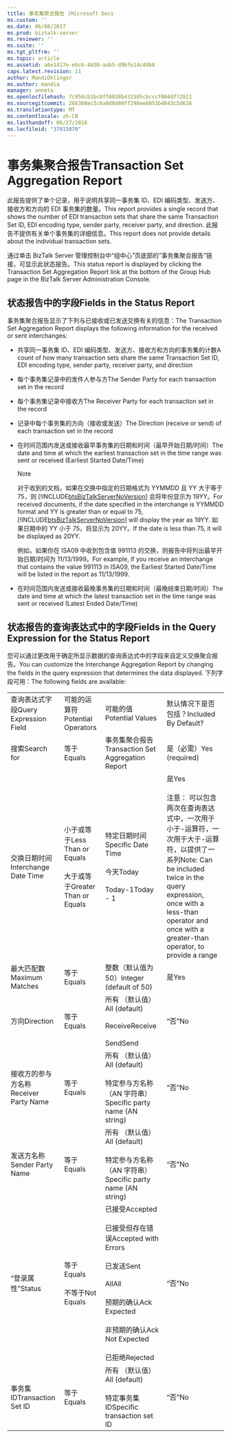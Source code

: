 ```yaml
---
title: 事务集聚合报告 |Microsoft Docs
ms.custom: ''
ms.date: 06/08/2017
ms.prod: biztalk-server
ms.reviewer: ''
ms.suite: ''
ms.tgt_pltfrm: ''
ms.topic: article
ms.assetid: a6e1417e-e0c6-4d30-aab5-d9bfe14cd4b8
caps.latest.revision: 11
author: MandiOhlinger
ms.author: mandia
manager: anneta
ms.openlocfilehash: 7c95dcb1bc0ff0038b431505cbcccf004d772921
ms.sourcegitcommit: 266308ec5c6a9d8d80ff298ee6051b4843c5d626
ms.translationtype: MT
ms.contentlocale: zh-CN
ms.lasthandoff: 06/27/2018
ms.locfileid: "37015070"
---
```

# <a name="transaction-set-aggregation-report"></a><span data-ttu-id="81504-102">事务集聚合报告</span><span class="sxs-lookup"><span data-stu-id="81504-102">Transaction Set Aggregation Report</span></span>
<span data-ttu-id="81504-103">此报告提供了单个记录，用于说明共享同一事务集 ID、EDI 编码类型、发送方、接收方和方向的 EDI 事务集的数量。</span><span class="sxs-lookup"><span data-stu-id="81504-103">This report provides a single record that shows the number of EDI transaction sets that share the same Transaction Set ID, EDI encoding type, sender party, receiver party, and direction.</span></span> <span data-ttu-id="81504-104">此报告不提供有关单个事务集的详细信息。</span><span class="sxs-lookup"><span data-stu-id="81504-104">This report does not provide details about the individual transaction sets.</span></span>  
  
 <span data-ttu-id="81504-105">通过单击 BizTalk Server 管理控制台中“组中心”页底部的“事务集聚合报告”链接，可显示此状态报告。</span><span class="sxs-lookup"><span data-stu-id="81504-105">This status report is displayed by clicking the Transaction Set Aggregation Report link at the bottom of the Group Hub page in the BizTalk Server Administration Console.</span></span>  
  
## <a name="fields-in-the-status-report"></a><span data-ttu-id="81504-106">状态报告中的字段</span><span class="sxs-lookup"><span data-stu-id="81504-106">Fields in the Status Report</span></span>  
 <span data-ttu-id="81504-107">事务集聚合报告显示了下列与已接收或已发送交换有关的信息：</span><span class="sxs-lookup"><span data-stu-id="81504-107">The Transaction Set Aggregation Report displays the following information for the received or sent interchanges:</span></span>  
  
- <span data-ttu-id="81504-108">共享同一事务集 ID、EDI 编码类型、发送方、接收方和方向的事务集的计数</span><span class="sxs-lookup"><span data-stu-id="81504-108">A count of how many transaction sets share the same Transaction Set ID, EDI encoding type, sender party, receiver party, and direction</span></span>  
  
- <span data-ttu-id="81504-109">每个事务集记录中的发件人参与方</span><span class="sxs-lookup"><span data-stu-id="81504-109">The Sender Party for each transaction set in the record</span></span>  
  
- <span data-ttu-id="81504-110">每个事务集记录中接收方</span><span class="sxs-lookup"><span data-stu-id="81504-110">The Receiver Party for each transaction set in the record</span></span>  
  
- <span data-ttu-id="81504-111">记录中每个事务集的方向（接收或发送）</span><span class="sxs-lookup"><span data-stu-id="81504-111">The Direction (receive or send) of each transaction set in the record</span></span>  
  
- <span data-ttu-id="81504-112">在时间范围内发送或接收最早事务集的日期和时间（最早开始日期/时间）</span><span class="sxs-lookup"><span data-stu-id="81504-112">The date and time at which the earliest transaction set in the time range was sent or received (Earliest Started Date/Time)</span></span>  
  
  > [!NOTE]
  >  <span data-ttu-id="81504-113">对于收到的文档，如果在交换中指定的日期格式为 YYMMDD 且 YY 大于等于 75，则 [!INCLUDE[btsBizTalkServerNoVersion](../includes/btsbiztalkservernoversion-md.md)] 会将年份显示为 19YY。</span><span class="sxs-lookup"><span data-stu-id="81504-113">For received documents, if the date specified in the interchange is YYMMDD format and YY is greater than or equal to 75, [!INCLUDE[btsBizTalkServerNoVersion](../includes/btsbiztalkservernoversion-md.md)] will display the year as 19YY.</span></span> <span data-ttu-id="81504-114">如果日期中的 YY 小于 75，将显示为 20YY。</span><span class="sxs-lookup"><span data-stu-id="81504-114">If the date is less than 75, it will be displayed as 20YY.</span></span>  
  > 
  >  <span data-ttu-id="81504-115">例如，如果你在 ISA09 中收到包含值 991113 的交换，则报告中将列出最早开始日期/时间为 11/13/1999。</span><span class="sxs-lookup"><span data-stu-id="81504-115">For example, if you receive an interchange that contains the value 991113 in ISA09, the Earliest Started Date/Time will be listed in the report as 11/13/1999.</span></span>  
  
- <span data-ttu-id="81504-116">在时间范围内发送或接收最晚事务集的日期和时间（最晚结束日期/时间）</span><span class="sxs-lookup"><span data-stu-id="81504-116">The date and time at which the latest transaction set in the time range was sent or received (Latest Ended Date/Time)</span></span>  
  
## <a name="fields-in-the-query-expression-for-the-status-report"></a><span data-ttu-id="81504-117">状态报告的查询表达式中的字段</span><span class="sxs-lookup"><span data-stu-id="81504-117">Fields in the Query Expression for the Status Report</span></span>  
 <span data-ttu-id="81504-118">您可以通过更改用于确定所显示数据的查询表达式中的字段来自定义交换聚合报告。</span><span class="sxs-lookup"><span data-stu-id="81504-118">You can customize the Interchange Aggregation Report by changing the fields in the query expression that determines the data displayed.</span></span> <span data-ttu-id="81504-119">下列字段可用：</span><span class="sxs-lookup"><span data-stu-id="81504-119">The following fields are available:</span></span>  
  
|||||  
|-|-|-|-|  
|<span data-ttu-id="81504-120">查询表达式字段</span><span class="sxs-lookup"><span data-stu-id="81504-120">Query Expression Field</span></span>|<span data-ttu-id="81504-121">可能的运算符</span><span class="sxs-lookup"><span data-stu-id="81504-121">Potential Operators</span></span>|<span data-ttu-id="81504-122">可能的值</span><span class="sxs-lookup"><span data-stu-id="81504-122">Potential Values</span></span>|<span data-ttu-id="81504-123">默认情况下是否包括？</span><span class="sxs-lookup"><span data-stu-id="81504-123">Included By Default?</span></span>|  
|<span data-ttu-id="81504-124">搜索</span><span class="sxs-lookup"><span data-stu-id="81504-124">Search for</span></span>|<span data-ttu-id="81504-125">等于</span><span class="sxs-lookup"><span data-stu-id="81504-125">Equals</span></span>|<span data-ttu-id="81504-126">事务集聚合报告</span><span class="sxs-lookup"><span data-stu-id="81504-126">Transaction Set Aggregation Report</span></span>|<span data-ttu-id="81504-127">是（必需）</span><span class="sxs-lookup"><span data-stu-id="81504-127">Yes (required)</span></span>|  
|<span data-ttu-id="81504-128">交换日期时间</span><span class="sxs-lookup"><span data-stu-id="81504-128">Interchange Date Time</span></span>|<span data-ttu-id="81504-129">小于或等于</span><span class="sxs-lookup"><span data-stu-id="81504-129">Less Than or Equals</span></span><br /><br /> <span data-ttu-id="81504-130">大于或等于</span><span class="sxs-lookup"><span data-stu-id="81504-130">Greater Than or Equals</span></span>|<span data-ttu-id="81504-131">特定日期时间</span><span class="sxs-lookup"><span data-stu-id="81504-131">Specific Date Time</span></span><br /><br /> <span data-ttu-id="81504-132">今天</span><span class="sxs-lookup"><span data-stu-id="81504-132">Today</span></span><br /><br /> <span data-ttu-id="81504-133">Today-1</span><span class="sxs-lookup"><span data-stu-id="81504-133">Today - 1</span></span>|<span data-ttu-id="81504-134">是</span><span class="sxs-lookup"><span data-stu-id="81504-134">Yes</span></span><br /><br /> <span data-ttu-id="81504-135">注意： 可以包含两次在查询表达式中，一次用于小于-运算符，一次用于大于-运算符，以提供了一系列</span><span class="sxs-lookup"><span data-stu-id="81504-135">Note: Can be included twice in the query expression, once with a less-than operator and once with  a greater-than operator, to provide a range</span></span>|  
|<span data-ttu-id="81504-136">最大匹配数</span><span class="sxs-lookup"><span data-stu-id="81504-136">Maximum Matches</span></span>|<span data-ttu-id="81504-137">等于</span><span class="sxs-lookup"><span data-stu-id="81504-137">Equals</span></span>|<span data-ttu-id="81504-138">整数（默认值为 50）</span><span class="sxs-lookup"><span data-stu-id="81504-138">Integer (default of 50)</span></span>|<span data-ttu-id="81504-139">是</span><span class="sxs-lookup"><span data-stu-id="81504-139">Yes</span></span>|  
|<span data-ttu-id="81504-140">方向</span><span class="sxs-lookup"><span data-stu-id="81504-140">Direction</span></span>|<span data-ttu-id="81504-141">等于</span><span class="sxs-lookup"><span data-stu-id="81504-141">Equals</span></span>|<span data-ttu-id="81504-142">所有 （默认值）</span><span class="sxs-lookup"><span data-stu-id="81504-142">All (default)</span></span><br /><br /> <span data-ttu-id="81504-143">Receive</span><span class="sxs-lookup"><span data-stu-id="81504-143">Receive</span></span><br /><br /> <span data-ttu-id="81504-144">Send</span><span class="sxs-lookup"><span data-stu-id="81504-144">Send</span></span>|<span data-ttu-id="81504-145">“否”</span><span class="sxs-lookup"><span data-stu-id="81504-145">No</span></span>|  
|<span data-ttu-id="81504-146">接收方的参与方名称</span><span class="sxs-lookup"><span data-stu-id="81504-146">Receiver Party Name</span></span>|<span data-ttu-id="81504-147">等于</span><span class="sxs-lookup"><span data-stu-id="81504-147">Equals</span></span>|<span data-ttu-id="81504-148">所有 （默认值）</span><span class="sxs-lookup"><span data-stu-id="81504-148">All (default)</span></span><br /><br /> <span data-ttu-id="81504-149">特定参与方名称（AN 字符串）</span><span class="sxs-lookup"><span data-stu-id="81504-149">Specific party name (AN string)</span></span>|<span data-ttu-id="81504-150">“否”</span><span class="sxs-lookup"><span data-stu-id="81504-150">No</span></span>|  
|<span data-ttu-id="81504-151">发送方名称</span><span class="sxs-lookup"><span data-stu-id="81504-151">Sender Party Name</span></span>|<span data-ttu-id="81504-152">等于</span><span class="sxs-lookup"><span data-stu-id="81504-152">Equals</span></span>|<span data-ttu-id="81504-153">所有 （默认值）</span><span class="sxs-lookup"><span data-stu-id="81504-153">All (default)</span></span><br /><br /> <span data-ttu-id="81504-154">特定参与方名称（AN 字符串）</span><span class="sxs-lookup"><span data-stu-id="81504-154">Specific party name (AN string)</span></span>|<span data-ttu-id="81504-155">“否”</span><span class="sxs-lookup"><span data-stu-id="81504-155">No</span></span>|  
|<span data-ttu-id="81504-156">“登录属性”</span><span class="sxs-lookup"><span data-stu-id="81504-156">Status</span></span>|<span data-ttu-id="81504-157">等于</span><span class="sxs-lookup"><span data-stu-id="81504-157">Equals</span></span><br /><br /> <span data-ttu-id="81504-158">不等于</span><span class="sxs-lookup"><span data-stu-id="81504-158">Not Equals</span></span>|<span data-ttu-id="81504-159">已接受</span><span class="sxs-lookup"><span data-stu-id="81504-159">Accepted</span></span><br /><br /> <span data-ttu-id="81504-160">已接受但存在错误</span><span class="sxs-lookup"><span data-stu-id="81504-160">Accepted with Errors</span></span><br /><br /> <span data-ttu-id="81504-161">已发送</span><span class="sxs-lookup"><span data-stu-id="81504-161">Sent</span></span><br /><br /> <span data-ttu-id="81504-162">All</span><span class="sxs-lookup"><span data-stu-id="81504-162">All</span></span><br /><br /> <span data-ttu-id="81504-163">预期的确认</span><span class="sxs-lookup"><span data-stu-id="81504-163">Ack Expected</span></span><br /><br /> <span data-ttu-id="81504-164">非预期的确认</span><span class="sxs-lookup"><span data-stu-id="81504-164">Ack Not Expected</span></span><br /><br /> <span data-ttu-id="81504-165">已拒绝</span><span class="sxs-lookup"><span data-stu-id="81504-165">Rejected</span></span>|<span data-ttu-id="81504-166">“否”</span><span class="sxs-lookup"><span data-stu-id="81504-166">No</span></span>|  
|<span data-ttu-id="81504-167">事务集 ID</span><span class="sxs-lookup"><span data-stu-id="81504-167">Transaction Set ID</span></span>|<span data-ttu-id="81504-168">等于</span><span class="sxs-lookup"><span data-stu-id="81504-168">Equals</span></span>|<span data-ttu-id="81504-169">所有 （默认值）</span><span class="sxs-lookup"><span data-stu-id="81504-169">All (default)</span></span><br /><br /> <span data-ttu-id="81504-170">特定事务集 ID</span><span class="sxs-lookup"><span data-stu-id="81504-170">Specific transaction set ID</span></span>|<span data-ttu-id="81504-171">“否”</span><span class="sxs-lookup"><span data-stu-id="81504-171">No</span></span>|  
  
